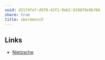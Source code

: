 ```yaml
---
uuid: d21f4fe7-d970-42f1-9eb2-9198f9e9b766
share: true
title: ubermensch
---
```

## Links

* [Nietzsche](/Nietzsche)